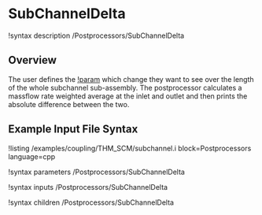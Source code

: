 # SubChannelDelta

!syntax description /Postprocessors/SubChannelDelta

## Overview

<!-- -->

The user defines the [!param](/Postprocessors/SubChannelDelta/variable) which change they want to see over the length of the whole subchannel sub-assembly.
The postprocessor calculates a massflow rate weighted average at the inlet and outlet and then prints the absolute difference between the two.

## Example Input File Syntax

!listing /examples/coupling/THM_SCM/subchannel.i block=Postprocessors language=cpp

!syntax parameters /Postprocessors/SubChannelDelta

!syntax inputs /Postprocessors/SubChannelDelta

!syntax children /Postprocessors/SubChannelDelta
